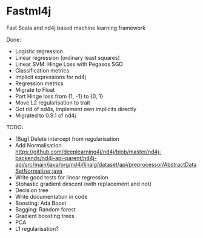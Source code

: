 # Fastml4j
Fast Scala and nd4j based machine learning framework

Done:
* Logistic regression
* Linear regression (ordinary least squares)
* Linear SVM: Hinge Loss with Pegasos SGD
* Classification metrics
* Implicit expressions for nd4j
* Regression metrics
* Migrate to Float 
* Port Hinge loss from {1, -1} to {0, 1}
* Move L2 regularisation to trait
* Got rid of nd4s, implement own implicits directly 
* Migrated to 0.9.1 of nd4j


TODO:

* [Bug] Delete intercept from regularisation
* Add Normalisation https://github.com/deeplearning4j/nd4j/blob/master/nd4j-backends/nd4j-api-parent/nd4j-api/src/main/java/org/nd4j/linalg/dataset/api/preprocessor/AbstractDataSetNormalizer.java
* Write good tests for linear regression
* Stohastic gradient descent (with replacement and not)
* Decision tree
* Write documentation in code
* Boosting: Ada Boost
* Bagging: Random forest
* Gradient boosting trees
* PCA
* L1  regularisation? 

